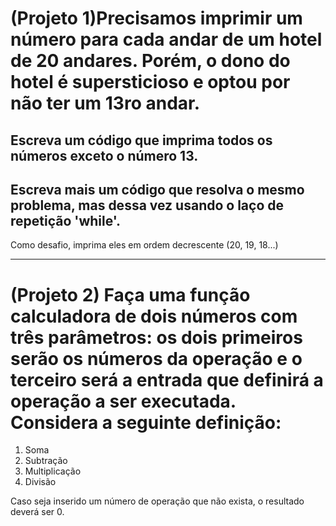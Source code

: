 # (Projeto 1)Precisamos imprimir um número para cada andar de um hotel de 20 andares. Porém, o dono do hotel é supersticioso e optou por não ter um 13ro andar.

## Escreva um código que imprima todos os números exceto o número 13.
## Escreva mais um código que resolva o mesmo problema, mas dessa vez usando o laço de repetição 'while'.
Como desafio, imprima eles em ordem decrescente (20, 19, 18...)

---

# (Projeto 2) Faça uma função calculadora de dois números com três parâmetros: os dois primeiros serão os números da operação e o terceiro será a entrada que definirá a operação a ser executada. Considera a seguinte definição:
1. Soma
2. Subtração
3. Multiplicação
4. Divisão

Caso seja inserido um número de operação que não exista, o resultado deverá ser 0.
